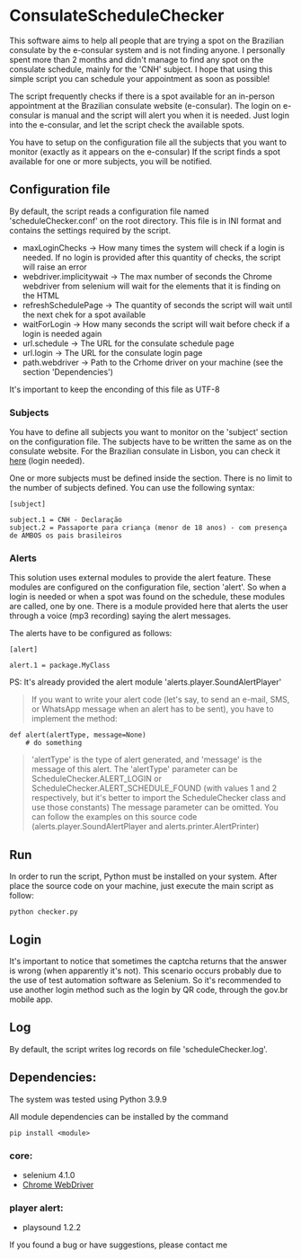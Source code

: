 # ConsulateScheduleChecker

This software aims to help all people that are trying a spot on the Brazilian consulate by the e-consular system and is not finding anyone.
I personally spent more than 2 months and didn't manage to find any spot on the consulate schedule, mainly for the 'CNH' subject.
I hope that using this simple script you can schedule your appointment as soon as possible!

The script frequently checks if there is a spot available for an in-person appointment at the Brazilian consulate website (e-consular).
The login on e-consular is manual and the script will alert you when it is needed. Just login into the e-consular, and let the script check the available spots.

You have to setup on the configuration file all the subjects that you want to monitor (exactly as it appears on the e-consular)
If the script finds a spot available for one or more subjects, you will be notified.

## Configuration file

By default, the script reads a configuration file named 'scheduleChecker.conf' on the root directory.
This file is in INI format and contains the settings required by the script.

* maxLoginChecks -> How many times the system will check if a login is needed. If no login is provided after this quantity of checks, the script will raise an error
* webdriver.implicitywait -> The max number of seconds the Chrome webdriver from selenium will wait for the elements that it is finding on the HTML
* refreshSchedulePage -> The quantity of seconds the script will wait until the next chek for a spot available
* waitForLogin -> How many seconds the script will wait before check if a login is needed again
* url.schedule -> The URL for the consulate schedule page
* url.login -> The URL for the consulate login page
* path.webdriver -> Path to the Crhome driver on your machine (see the section 'Dependencies')

It's important to keep the enconding of this file as UTF-8

### Subjects

You have to define all subjects you want to monitor on the 'subject' section on the configuration file. The subjects have to be written the same as on the consulate website. For the Brazilian consulate in Lisbon, you can check it [here](https://ec-lisboa.itamaraty.gov.br/availability) (login needed).

One or more subjects must be defined inside the section. There is no limit to the number of subjects defined. You can use the following syntax:

```
[subject]

subject.1 = CNH - Declaração
subject.2 = Passaporte para criança (menor de 18 anos) - com presença de AMBOS os pais brasileiros
```

### Alerts

This solution uses external modules to provide the alert feature. These modules are configured on the configuration file, section 'alert'.
So when a login is needed or when a spot was found on the schedule, these modules are called, one by one.
There is a module provided here that alerts the user through a voice (mp3 recording) saying the alert messages.

The alerts have to be configured as follows:

```
[alert]

alert.1 = package.MyClass
```

PS: It's already provided the alert module 'alerts.player.SoundAlertPlayer'

> If you want to write your alert code (let's say, to send an e-mail, SMS, or WhatsApp message when an alert has to be sent), you have to implement the method:
```
def alert(alertType, message=None)
	# do something
```
> 'alertType' is the type of alert generated, and 'message' is the message of this alert.
> The 'alertType' parameter can be ScheduleChecker.ALERT_LOGIN or ScheduleChecker.ALERT_SCHEDULE_FOUND (with values 1 and 2 respectively, but it's better to import the ScheduleChecker class and use those constants)
> The message parameter can be omitted.
> You can follow the examples on this source code (alerts.player.SoundAlertPlayer and alerts.printer.AlertPrinter)

## Run

In order to run the script, Python must be installed on your system. After place the source code on your machine, just execute the main script as follow:

```
python checker.py
```

## Login

It's important to notice that sometimes the captcha returns that the answer is wrong (when apparently it's not).
This scenario occurs probably due to the use of test automation software as Selenium.
So it's recommended to use another login method such as the login by QR code, through the gov.br mobile app.

## Log

By default, the script writes log records on file 'scheduleChecker.log'.

## Dependencies:

The system was tested using Python 3.9.9

All module dependencies can be installed by the command
```
pip install <module>
```

### core:
- selenium 4.1.0
- [Chrome WebDriver](https://chromedriver.chromium.org/downloads)

### player alert:
- playsound 1.2.2

If you found a bug or have suggestions, please contact me
